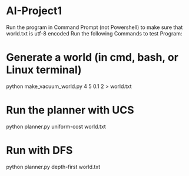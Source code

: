# AI-Project1
Run the program in Command Prompt (not Powershell) to make sure that world.txt is utf-8 encoded
Run the following Commands to test Program:
# Generate a world (in cmd, bash, or Linux terminal)
python make_vacuum_world.py 4 5 0.1 2 > world.txt

# Run the planner with UCS
python planner.py uniform-cost world.txt

# Run with DFS
python planner.py depth-first world.txt
